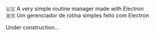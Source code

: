 🇺🇸 A very simple routine manager made with Electron<br>
🇧🇷 Um gerenciador de rotina simples feito com Electron

Under construction...
